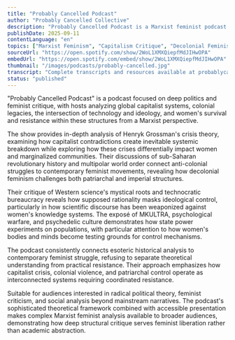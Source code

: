 ```yaml
---
title: "Probably Cancelled Podcast"
author: "Probably Cancelled Collective"
description: "Probably Cancelled Podcast is a Marxist feminist podcast hosted by a group of radical educators and researchers, dedicated to exploring deep politics, women's issues, and social structural problems ignored by mainstream media. The show covers capitalist crisis theory, transnational revolutionary history, the intersection of mysticism and technology, and violence mechanisms under the interweaving of patriarchy and racism. With a frank, critically strong style, it has a Spotify rating of 4.3 (358 reviews) and high influence in radical leftist and feminist communities."
publishDate: 2025-09-11
contentLanguage: "en"
topics: ["Marxist Feminism", "Capitalism Critique", "Decolonial Feminism"]
sourceUrl: "https://open.spotify.com/show/2WoL1XMXQiepfMdJIHwOPA"
embedUrl: "https://open.spotify.com/embed/show/2WoL1XMXQiepfMdJIHwOPA"
thumbnail: "/images/podcasts/probably-cancelled.jpg"
transcript: "Complete transcripts and resources available at probablycancelledpod.com"
status: "published"
---
```


"Probably Cancelled Podcast" is a podcast focused on deep politics and feminist critique, with hosts analyzing global capitalist systems, colonial legacies, the intersection of technology and ideology, and women's survival and resistance within these structures from a Marxist perspective.

The show provides in-depth analysis of Henryk Grossman's crisis theory, examining how capitalist contradictions create inevitable systemic breakdown while exploring how these crises differentially impact women and marginalized communities. Their discussions of sub-Saharan revolutionary history and multipolar world order connect anti-colonial struggles to contemporary feminist movements, revealing how decolonial feminism challenges both patriarchal and imperial structures.

Their critique of Western science's mystical roots and technocratic bureaucracy reveals how supposed rationality masks ideological control, particularly in how scientific discourse has been weaponized against women's knowledge systems. The exposé of MKULTRA, psychological warfare, and psychedelic culture demonstrates how state power experiments on populations, with particular attention to how women's bodies and minds become testing grounds for control mechanisms.

The podcast consistently connects esoteric historical analysis to contemporary feminist struggle, refusing to separate theoretical understanding from practical resistance. Their approach emphasizes how capitalist crisis, colonial violence, and patriarchal control operate as interconnected systems requiring coordinated resistance.

Suitable for audiences interested in radical political theory, feminist criticism, and social analysis beyond mainstream narratives. The podcast's sophisticated theoretical framework combined with accessible presentation makes complex Marxist feminist analysis available to broader audiences, demonstrating how deep structural critique serves feminist liberation rather than academic abstraction.